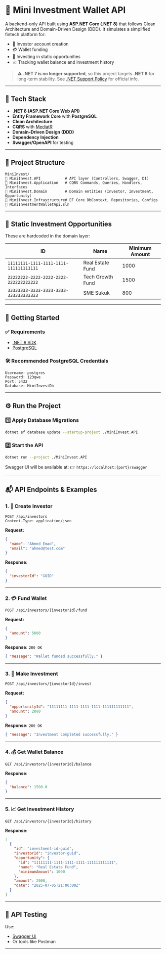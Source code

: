 # 💼 Mini Investment Wallet API

A backend-only API built using **ASP.NET Core (.NET 8)** that follows Clean Architecture and Domain-Driven Design (DDD).
It simulates a simplified fintech platform for:

* 🧑 Investor account creation
* 💳 Wallet funding
* 💼 Investing in static opportunities
* 📈 Tracking wallet balance and investment history

> ⚠️ **.NET 7 is no longer supported**, so this project targets **.NET 8** for long-term stability.
> See [.NET Support Policy](https://dotnet.microsoft.com/en-us/platform/support/policy/dotnet-core) for official info.

---

## 🔧 Tech Stack

* **.NET 8 (ASP.NET Core Web API)**
* **Entity Framework Core** with **PostgreSQL**
* **Clean Architecture**
* **CQRS** with [MediatR](https://github.com/jbogard/MediatR)
* **Domain-Driven Design (DDD)**
* **Dependency Injection**
* **Swagger/OpenAPI** for testing

---

## 📁 Project Structure

```
MiniInvest/
🔺 MiniInvest.API           # API layer (Controllers, Swagger, DI)
🔺 MiniInvest.Application   # CQRS Commands, Queries, Handlers, Interfaces
🔺 MiniInvest.Domain        # Domain entities (Investor, Investment, Opportunity)
🔺 MiniInvest.Infrastructure# EF Core DbContext, Repositories, Configs
🔺 MiniInvestmentWalletApi.sln
```

---

## 📌 Static Investment Opportunities

These are hardcoded in the domain layer:

| ID                                     | Name             | Minimum Amount |
| -------------------------------------- | ---------------- | -------------- |
| `11111111-1111-1111-1111-111111111111` | Real Estate Fund | 1000           |
| `22222222-2222-2222-2222-222222222222` | Tech Growth Fund | 1500           |
| `33333333-3333-3333-3333-333333333333` | SME Sukuk        | 800            |

---

## 🚀 Getting Started

### ✅ Requirements

* [.NET 8 SDK](https://dotnet.microsoft.com/en-us/download)
* [PostgreSQL](https://www.enterprisedb.com/downloads/postgres-postgresql-downloads)

### 🛠 Recommended PostgreSQL Credentials

```text
Username: postgres
Password: 123qwe
Port: 5432
Database: MiniInvestDb
```

---

## ⚙️ Run the Project

### 1️⃣ Apply Database Migrations

```bash
dotnet ef database update --startup-project ./MiniInvest.API
```

### 2️⃣ Start the API

```bash
dotnet run --project ./MiniInvest.API
```

Swagger UI will be available at:
👉 `https://localhost:{port}/swagger`

---

## 📬 API Endpoints & Examples

### 1. 🧑 Create Investor

```http
POST /api/investors
Content-Type: application/json
```

**Request:**

```json
{
  "name": "Ahmed Emad",
  "email": "ahmed@test.com"
}
```

**Response:**

```json
{
  "investorId": "GUID"
}
```

---

### 2. 💳 Fund Wallet

```http
POST /api/investors/{investorId}/fund
```

**Request:**

```json
{
  "amount": 5000
}
```

**Response:** `200 OK`

```json
{ "message": "Wallet funded successfully." }
```

---

### 3. 💼 Make Investment

```http
POST /api/investors/{investorId}/invest
```

**Request:**

```json
{
  "opportunityId": "11111111-1111-1111-1111-111111111111",
  "amount": 2000
}
```

**Response:** `200 OK`

```json
{ "message": "Investment completed successfully." }
```

---

### 4. 💰 Get Wallet Balance

```http
GET /api/investors/{investorId}/balance
```

**Response:**

```json
{
  "balance": 1500.0
}
```

---

### 5. 📈 Get Investment History

```http
GET /api/investors/{investorId}/history
```

**Response:**

```json
[
  {
    "id": "investment-id-guid",
    "investorId": "investor-guid",
    "opportunity": {
      "id": "11111111-1111-1111-1111-111111111111",
      "name": "Real Estate Fund",
      "minimumAmount": 1000
    },
    "amount": 2000,
    "date": "2025-07-05T21:00:00Z"
  }
]
```

---

## 🔪 API Testing

Use:

* [Swagger UI](https://localhost:{port}/swagger)
* Or tools like Postman

---

